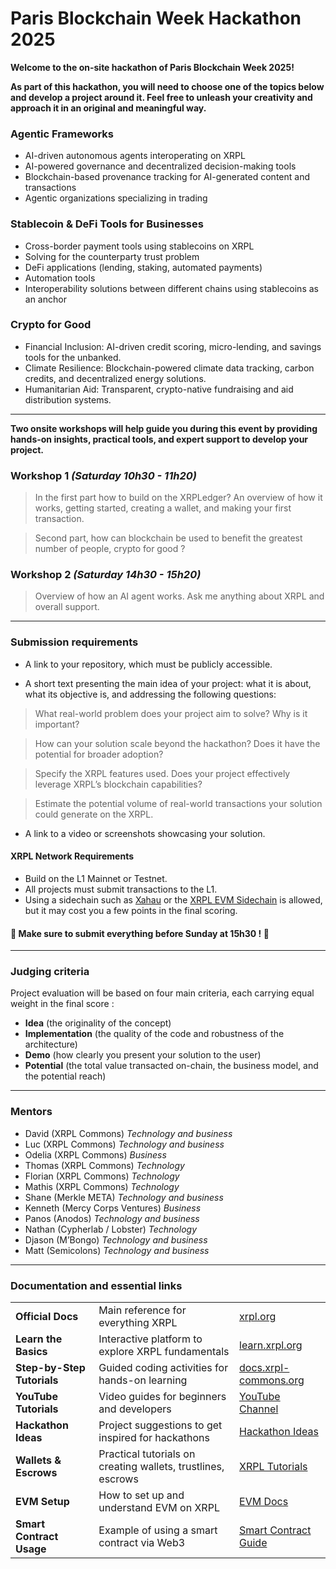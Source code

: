 



# Paris Blockchain Week Hackathon 2025

**Welcome to the on-site hackathon of Paris Blockchain Week 2025!**

**As part of this hackathon, you will need to choose one of the topics below and develop a project around it. Feel free to unleash your creativity and approach it in an original and meaningful way.**

### Agentic Frameworks
- AI-driven autonomous agents interoperating on XRPL
- AI-powered governance and decentralized decision-making tools
- Blockchain-based provenance tracking for AI-generated content and transactions
- Agentic organizations specializing in trading

### Stablecoin & DeFi Tools for Businesses
- Cross-border payment tools using stablecoins on XRPL
- Solving for the counterparty trust problem
- DeFi applications (lending, staking, automated payments)
- Automation tools
- Interoperability solutions between different chains using stablecoins as an anchor

### Crypto for Good
- Financial Inclusion: AI-driven credit scoring, micro-lending, and savings tools for the unbanked.
- Climate Resilience: Blockchain-powered climate data tracking, carbon credits, and decentralized energy solutions.
- Humanitarian Aid: Transparent, crypto-native fundraising and aid distribution systems.

---

**Two onsite workshops will help guide you during this event by providing hands-on insights, practical tools, and expert support to develop your project.**

### Workshop 1 *(Saturday 10h30 - 11h20)*

> In the first part how to build on the XRPLedger? 
An overview of how it works, getting started, creating a wallet, and making your first transaction.

> Second part, how can blockchain be used to benefit the greatest number of people, crypto for good ?

### Workshop 2 *(Saturday 14h30 - 15h20)*

> Overview of how an AI agent works.
> Ask me anything about XRPL and overall support.

---

### Submission requirements


- A link to your repository, which must be publicly accessible.

- A short text presenting the main idea of your project: what it is about, what its objective is, and addressing the following questions:

> What real-world problem does your project aim to solve? Why is it important?

> How can your solution scale beyond the hackathon? Does it have the potential for broader adoption?

> Specify the XRPL features used. Does your project effectively leverage XRPL’s blockchain capabilities?

> Estimate the potential volume of real-world transactions your solution could generate on the XRPL.

- A link to a video or screenshots showcasing your solution.

#### XRPL Network Requirements
-   Build on the L1 Mainnet or Testnet.
-   All projects must submit transactions to the L1.
-  Using a sidechain such as [Xahau](https://xahau.network/) or the [XRPL EVM Sidechain](https://docs.xrplevm.org/) is allowed, but it may cost you a few points in the final scoring.

#### **🚨 Make sure to submit everything before Sunday at 15h30 ! 🚨**

---

### Judging criteria

Project evaluation will be based on four main criteria, each carrying equal weight in the final score :

- **Idea** (the originality of the concept)
- **Implementation** (the quality of the code and robustness of the architecture)
- **Demo** (how clearly you present your solution to the user)
- **Potential** (the total value transacted on-chain, the business model, and the potential reach)

---
### Mentors 

- David (XRPL Commons) *Technology and business*
- Luc (XRPL Commons) *Technology and business*
- Odelia (XRPL Commons) *Business*
- Thomas (XRPL Commons) *Technology*
- Florian (XRPL Commons) *Technology*
- Mathis (XRPL Commons) *Technology*
- Shane (Merkle META) *Technology and business*
- Kenneth (Mercy Corps Ventures) *Business*
- Panos (Anodos) *Technology and business*
- Nathan (Cypherlab / Lobster) *Technology*
- Djason (M’Bongo) *Technology and business*
- Matt (Semicolons) *Technology and business*

---
### Documentation and essential links

|                 |                                                                  |  |
|-------------------------|-----------------------------------------------------------------------------|------|
| **Official Docs**       | Main reference for everything XRPL                                          | [xrpl.org](https://xrpl.org) |
| **Learn the Basics**    | Interactive platform to explore XRPL fundamentals                          | [learn.xrpl.org](https://learn.xrpl.org) |
| **Step-by-Step Tutorials** | Guided coding activities for hands-on learning                         | [docs.xrpl-commons.org](https://docs.xrpl-commons.org) |
| **YouTube Tutorials**   | Video guides for beginners and developers                                   | [YouTube Channel](https://www.youtube.com/channel/UCwlHiotQWku7DztcnH3zrzw) |
| **Hackathon Ideas**     | Project suggestions to get inspired for hackathons                         | [Hackathon Ideas](https://github.com/XRPL-Commons/community-ideas/blob/main/hackathon/index.md) |
| **Wallets & Escrows**   | Practical tutorials on creating wallets, trustlines, escrows                | [XRPL Tutorials](https://github.com/XRPL-Commons/xrpl-commons-tutorials) |
| **EVM Setup**           | How to set up and understand EVM on XRPL                                    | [EVM Docs](https://github.com/XRPL-Commons/Jan2024_EVM_Links) |
| **Smart Contract Usage**| Example of using a smart contract via Web3                                  | [Smart Contract Guide](https://github.com/XRPL-Commons/Jan2024_web3/blob/main/readme.md) |
